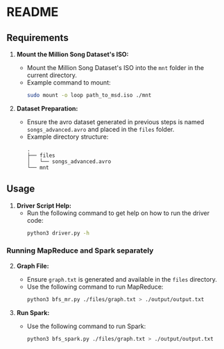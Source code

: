 # README

## Requirements

1. **Mount the Million Song Dataset's ISO:**
   - Mount the Million Song Dataset's ISO into the `mnt` folder in the current directory.
   - Example command to mount:
     ```bash
     sudo mount -o loop path_to_msd.iso ./mnt
     ```

2. **Dataset Preparation:**
   - Ensure the avro dataset generated in previous steps is named `songs_advanced.avro` and placed in the `files` folder.
   - Example directory structure:
     ```
     .
     ├── files
     │   └── songs_advanced.avro
     └── mnt
     ```

## Usage

1. **Driver Script Help:**
   - Run the following command to get help on how to run the driver code:
     ```bash
     python3 driver.py -h
     ```

### Running MapReduce and Spark separately
2. **Graph File:**
   - Ensure `graph.txt` is generated and available in the `files` directory.
   - Use the following command to run MapReduce:
     ```bash
     python3 bfs_mr.py ./files/graph.txt > ./output/output.txt
     ```

4. **Run Spark:**
   - Use the following command to run Spark:
     ```bash
     python3 bfs_spark.py ./files/graph.txt > ./output/output.txt
     ```
